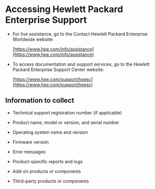 # <a name="GUID-85FD15E3-D533-435B-B4CB-6185A7E1665E"/> Accessing Hewlett Packard Enterprise Support

-   For live assistance, go to the Contact Hewlett Packard Enterprise Worldwide website:

     [https://www.hpe.com/info/assistance](https://www.hpe.com/info/assistance) 

-   To access documentation and support services, go to the Hewlett Packard Enterprise Support Center website:

     [https://www.hpe.com/support/hpesc](https://www.hpe.com/support/hpesc) 


## <a name="GUID-485762FB-F749-4406-BAA8-D61B5EF6346B"/> Information to collect

-   Technical support registration number \(if applicable\)

-   Product name, model or version, and serial number

-   Operating system name and version

-   Firmware version

-   Error messages

-   Product-specific reports and logs

-   Add-on products or components

-   Third-party products or components



